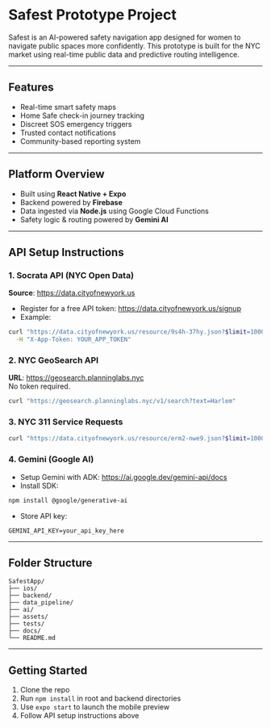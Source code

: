 # Safest Prototype Project

Safest is an AI-powered safety navigation app designed for women to navigate public spaces more confidently. This prototype is built for the NYC market using real-time public data and predictive routing intelligence.

---

## Features

- Real-time smart safety maps
- Home Safe check-in journey tracking
- Discreet SOS emergency triggers
- Trusted contact notifications
- Community-based reporting system

---

## Platform Overview

- Built using **React Native + Expo**
- Backend powered by **Firebase**
- Data ingested via **Node.js** using Google Cloud Functions
- Safety logic & routing powered by **Gemini AI**

---

## API Setup Instructions

### 1. Socrata API (NYC Open Data)
**Source**: https://data.cityofnewyork.us  
- Register for a free API token: https://data.cityofnewyork.us/signup
- Example:
```bash
curl "https://data.cityofnewyork.us/resource/9s4h-37hy.json?$limit=1000&$where=precinct='75'" \
  -H "X-App-Token: YOUR_APP_TOKEN"
```

### 2. NYC GeoSearch API
**URL**: https://geosearch.planninglabs.nyc  
No token required.

```bash
curl "https://geosearch.planninglabs.nyc/v1/search?text=Harlem"
```

### 3. NYC 311 Service Requests
```bash
curl "https://data.cityofnewyork.us/resource/erm2-nwe9.json?$limit=1000&agency=NYPD"
```

### 4. Gemini (Google AI)
- Setup Gemini with ADK: https://ai.google.dev/gemini-api/docs
- Install SDK:  
```bash
npm install @google/generative-ai
```
- Store API key:
```env
GEMINI_API_KEY=your_api_key_here
```

---

## Folder Structure
```
SafestApp/
├── ios/                         
├── backend/                     
├── data_pipeline/               
├── ai/                          
├── assets/                      
├── tests/                       
├── docs/                        
└── README.md
```

---

## Getting Started

1. Clone the repo
2. Run `npm install` in root and backend directories
3. Use `expo start` to launch the mobile preview
4. Follow API setup instructions above
